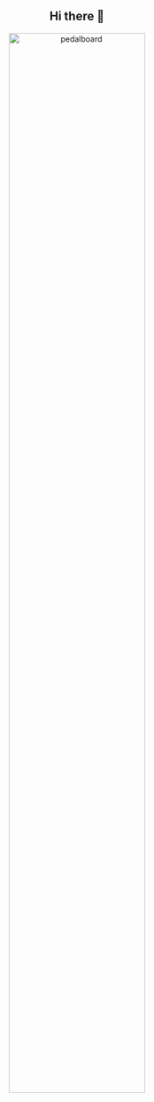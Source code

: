 <div align="center">

## Hi there 👋

<img src="pedalboard.png" width="70%" alt="pedalboard"/>

</div>
